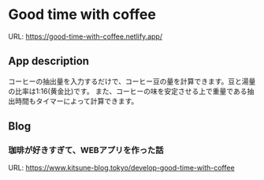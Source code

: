 # Good time with coffee
URL: https://good-time-with-coffee.netlify.app/

## App description
コーヒーの抽出量を入力するだけで、コーヒー豆の量を計算できます。豆と湯量の比率は1:16(黄金比)です。
また、コーヒーの味を安定させる上で重量である抽出時間もタイマーによって計算できます。

## Blog
### 珈琲が好きすぎて、WEBアプリを作った話
URL: https://www.kitsune-blog.tokyo/develop-good-time-with-coffee
